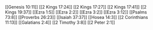 [[Genesis 10:11]]
[[2 Kings 17:24]]
[[2 Kings 17:27]]
[[2 Kings 17:41]]
[[2 Kings 19:37]]
[[Ezra 1:5]]
[[Ezra 2:2]]
[[Ezra 3:2]]
[[Ezra 3:12]]
[[Psalms 73:8]]
[[Proverbs 26:23]]
[[Isaiah 37:37]]
[[Hosea 14:3]]
[[2 Corinthians 11:13]]
[[Galatians 2:4]]
[[2 Timothy 3:8]]
[[2 Peter 2:1]]
